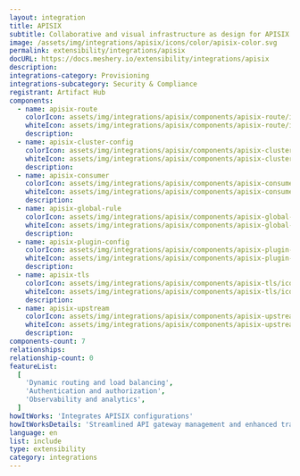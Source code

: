 ```yaml
---
layout: integration
title: APISIX
subtitle: Collaborative and visual infrastructure as design for APISIX
image: /assets/img/integrations/apisix/icons/color/apisix-color.svg
permalink: extensibility/integrations/apisix
docURL: https://docs.meshery.io/extensibility/integrations/apisix
description:
integrations-category: Provisioning
integrations-subcategory: Security & Compliance
registrant: Artifact Hub
components:
  - name: apisix-route
    colorIcon: assets/img/integrations/apisix/components/apisix-route/icons/color/apisix-route-color.svg
    whiteIcon: assets/img/integrations/apisix/components/apisix-route/icons/white/apisix-route-white.svg
    description:
  - name: apisix-cluster-config
    colorIcon: assets/img/integrations/apisix/components/apisix-cluster-config/icons/color/apisix-cluster-config-color.svg
    whiteIcon: assets/img/integrations/apisix/components/apisix-cluster-config/icons/white/apisix-cluster-config-white.svg
    description:
  - name: apisix-consumer
    colorIcon: assets/img/integrations/apisix/components/apisix-consumer/icons/color/apisix-consumer-color.svg
    whiteIcon: assets/img/integrations/apisix/components/apisix-consumer/icons/white/apisix-consumer-white.svg
    description:
  - name: apisix-global-rule
    colorIcon: assets/img/integrations/apisix/components/apisix-global-rule/icons/color/apisix-global-rule-color.svg
    whiteIcon: assets/img/integrations/apisix/components/apisix-global-rule/icons/white/apisix-global-rule-white.svg
    description:
  - name: apisix-plugin-config
    colorIcon: assets/img/integrations/apisix/components/apisix-plugin-config/icons/color/apisix-plugin-config-color.svg
    whiteIcon: assets/img/integrations/apisix/components/apisix-plugin-config/icons/white/apisix-plugin-config-white.svg
    description:
  - name: apisix-tls
    colorIcon: assets/img/integrations/apisix/components/apisix-tls/icons/color/apisix-tls-color.svg
    whiteIcon: assets/img/integrations/apisix/components/apisix-tls/icons/white/apisix-tls-white.svg
    description:
  - name: apisix-upstream
    colorIcon: assets/img/integrations/apisix/components/apisix-upstream/icons/color/apisix-upstream-color.svg
    whiteIcon: assets/img/integrations/apisix/components/apisix-upstream/icons/white/apisix-upstream-white.svg
    description:
components-count: 7
relationships:
relationship-count: 0
featureList:
  [
    'Dynamic routing and load balancing',
    'Authentication and authorization',
    'Observability and analytics',
  ]
howItWorks: 'Integrates APISIX configurations'
howItWorksDetails: 'Streamlined API gateway management and enhanced traffic routing in Kubernetes'
language: en
list: include
type: extensibility
category: integrations
---
```

